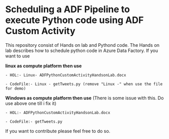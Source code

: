 # Scheduling a ADF Pipeline to execute Python code using ADF Custom Activity
This repository consist of Hands on lab and Pythond code. The Hands on lab describes how to schedule python code in Azure Data Factory. If you want to use


**linux as compute platform then use**

    - HOL:- Linux- ADFPythonCustomActivityHandsonLab.docx
    
    - CodeFile:- Linux - getTweets.py (remove "Linux -" when use the file for demo)
    

**Windows as compute platform then use** (There is some issue with this. Do use above one till i fix it)

    - HOL:- ADFPythonCustomActivityHandsonLab.docx
    
    - CodeFile:- getTweets.py
    
    

If you want to contribute please feel free to do so.  
